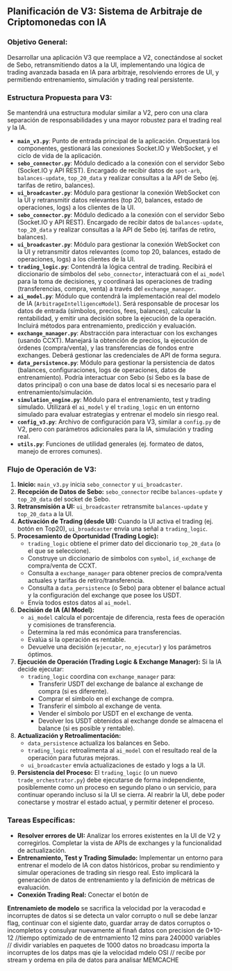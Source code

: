 ## Planificación de V3: Sistema de Arbitraje de Criptomonedas con IA

### Objetivo General:
Desarrollar una aplicación V3 que reemplace a V2, conectándose al socket de Sebo, retransmitiendo datos a la UI, implementando una lógica de trading avanzada basada en IA para arbitraje, resolviendo errores de UI, y permitiendo entrenamiento, simulación y trading real persistente.
 

### Estructura Propuesta para V3:
Se mantendrá una estructura modular similar a V2, pero con una clara separación de responsabilidades y una mayor robustez para el trading real y la IA.

-   **`main_v3.py`**: Punto de entrada principal de la aplicación. Orquestará los componentes, gestionará las conexiones Socket.IO y WebSocket, y el ciclo de vida de la aplicación.
-   **`sebo_connector.py`**: Módulo dedicado a la conexión con el servidor Sebo (Socket.IO y API REST). Encargado de recibir datos de `spot-arb`, `balances-update`, `top_20_data` y realizar consultas a la API de Sebo (ej. tarifas de retiro, balances).
-   **`ui_broadcaster.py`**: Módulo para gestionar la conexión WebSocket con la UI y retransmitir datos relevantes (top 20, balances, estado de operaciones, logs) a los clientes de la UI.
-   **`sebo_connector.py`**: Módulo dedicado a la conexión con el servidor Sebo (Socket.IO y API REST). Encargado de recibir datos de `balances-update`, `top_20_data` y realizar consultas a la API de Sebo (ej. tarifas de retiro, balances).
-   **`ui_broadcaster.py`**: Módulo para gestionar la conexión WebSocket con la UI y retransmitir datos relevantes (como top 20, balances, estado de operaciones, logs) a los clientes de la UI.
-   **`trading_logic.py`**: Contendrá la lógica central de trading. Recibirá el diccionario de símbolos del `sebo_connector`, interactuará con el `ai_model` para la toma de decisiones, y coordinará las operaciones de trading (transferencias, compra, venta) a través del `exchange_manager`.
-   **`ai_model.py`**: Módulo que contendrá la implementación real del modelo de IA (`ArbitrageIntelligenceModel`). Será responsable de procesar los datos de entrada (símbolos, precios, fees, balances), calcular la rentabilidad, y emitir una decisión sobre la ejecución de la operación. Incluirá métodos para entrenamiento, predicción y evaluación.
-   **`exchange_manager.py`**: Abstracción para interactuar con los exchanges (usando CCXT). Manejará la obtención de precios, la ejecución de órdenes (compra/venta), y las transferencias de fondos entre exchanges. Deberá gestionar las credenciales de API de forma segura.
-   **`data_persistence.py`**: Módulo para gestionar la persistencia de datos (balances, configuraciones, logs de operaciones, datos de entrenamiento). Podría interactuar con Sebo (si Sebo es la base de datos principal) o con una base de datos local si es necesario para el entrenamiento/simulación.
-   **`simulation_engine.py`**: Módulo para el entrenamiento, test y trading simulado. Utilizará el `ai_model` y el `trading_logic` en un entorno simulado para evaluar estrategias y entrenar el modelo sin riesgo real.
-   **`config_v3.py`**: Archivo de configuración para V3, similar a `config.py` de V2, pero con parámetros adicionales para la IA, simulación y trading real.
-   **`utils.py`**: Funciones de utilidad generales (ej. formateo de datos, manejo de errores comunes).

### Flujo de Operación de V3:
1.  **Inicio:** `main_v3.py` inicia `sebo_connector` y `ui_broadcaster`.
2.  **Recepción de Datos de Sebo:** `sebo_connector` recibe `balances-update` y `top_20_data` del socket de Sebo.
3.  **Retransmisión a UI:** `ui_broadcaster` retransmite `balances-update` y `top_20_data` a la UI.
4.  **Activación de Trading (desde UI):** Cuando la UI activa el trading (ej. botón en Top20), `ui_broadcaster` envía una señal a `trading_logic`.
5.  **Procesamiento de Oportunidad (Trading Logic):**
    -   `trading_logic` obtiene el primer dato del diccionario `top_20_data` (o el que se seleccione).
    -   Construye un diccionario de símbolos con `symbol`, `id_exchange` de compra/venta de CCXT.
    -   Consulta a `exchange_manager` para obtener precios de compra/venta actuales y tarifas de retiro/transferencia.
    -   Consulta a `data_persistence` (o Sebo) para obtener el balance actual y la configuración del exchange que posee los USDT.
    -   Envía todos estos datos al `ai_model`.
6.  **Decisión de IA (AI Model):**
    -   `ai_model` calcula el porcentaje de diferencia, resta fees de operación y comisiones de transferencia.
    -   Determina la red más económica para transferencias.
    -   Evalúa si la operación es rentable.
    -   Devuelve una decisión (`ejecutar`, `no_ejecutar`) y los parámetros óptimos.
7.  **Ejecución de Operación (Trading Logic & Exchange Manager):** Si la IA decide ejecutar:
    -   `trading_logic` coordina con `exchange_manager` para:
        -   Transferir USDT del exchange de balance al exchange de compra (si es diferente).
        -   Comprar el símbolo en el exchange de compra.
        -   Transferir el símbolo al exchange de venta.
        -   Vender el símbolo por USDT en el exchange de venta.
        -   Devolver los USDT obtenidos al exchange donde se almacena el balance (si es posible y rentable).
8.  **Actualización y Retroalimentación:**
    -   `data_persistence` actualiza los balances en Sebo.
    -   `trading_logic` retroalimenta al `ai_model` con el resultado real de la operación para futuras mejoras.
    -   `ui_broadcaster` envía actualizaciones de estado y logs a la UI.
9.  **Persistencia del Proceso:** El `trading_logic` (o un nuevo `trade_orchestrator.py`) debe ejecutarse de forma independiente, posiblemente como un proceso en segundo plano o un servicio, para continuar operando incluso si la UI se cierra. Al reabrir la UI, debe poder conectarse y mostrar el estado actual, y permitir detener el proceso.

### Tareas Específicas:
-   **Resolver errores de UI:** Analizar los errores existentes en la UI de V2 y corregirlos. Completar la vista de APIs de exchanges y la funcionalidad de actualización.
-   **Entrenamiento, Test y Trading Simulado:** Implementar un entorno para entrenar el modelo de IA con datos históricos, probar su rendimiento y simular operaciones de trading sin riesgo real. Esto implicará la generación de datos de entrenamiento y la definición de métricas de evaluación.
-   **Conexión Trading Real:** Conectar el botón de 



**Entrenamieto de modelo**
se sacrifica la velocidad por la veracodad e incorruptes de datos 
si se detecta un valor corrupto o null se debe lanzar flag, continuar con el sigiente dato, guardar array de datos corruptos o incompletos y consulyar nuevamente al finañ 
datos con precision de 0*10-12
        //tiempo optimizado de de entrnamiento 12 mins para 240000 variables 
        // dividir variables en paquetes de  1000 datos no broadcasu importa la incorruptes de los datps mas qie la velocidad mdelo OSI
        // recibe por stream y ordema en pila de datos para analisar MEMCACHE
